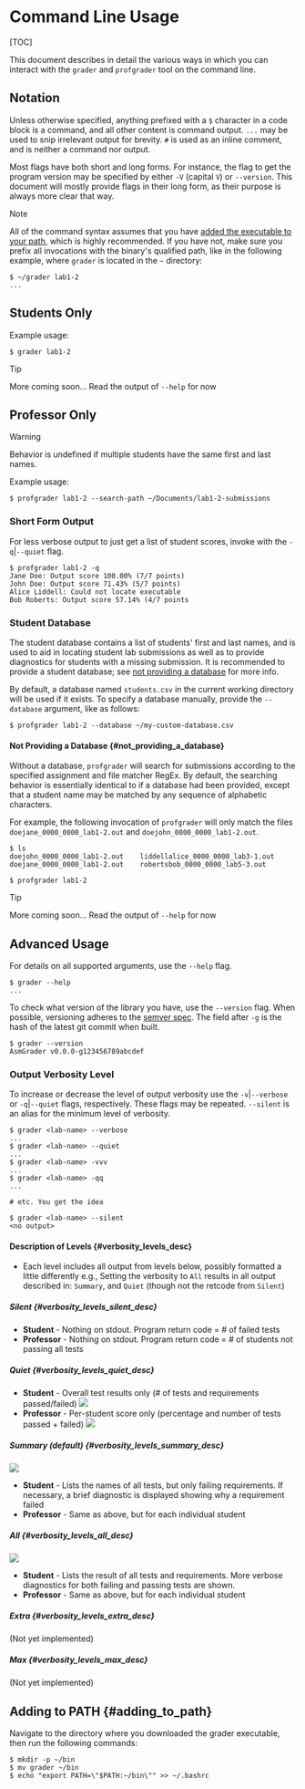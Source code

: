 # Command Line Usage

[TOC]

This document describes in detail the various ways in which you can interact with the `grader` and `profgrader` tool on the command line. 


## Notation

<!-- FIXME: Highlighted commands, `$` especially, would be nice -->

Unless otherwise specified, anything prefixed with a `$` character in a code block is a command, and all other content is command output. `...` may be used to snip irrelevant output for brevity. `#` is used as an inline comment, and is neither a command nor output.

Most flags have both short and long forms. For instance, the flag to get the program version may be specified by either `-V` (capital `V`) or `--version`. This document will mostly provide flags in their long form, as their purpose is always more clear that way.

> [!NOTE]
> All of the command syntax assumes that you have [added the executable to your path](#adding_to_path), which is highly recommended. If you have not, make sure you prefix all invocations with the binary's qualified path, like in the following example, where `grader` is located in the `~` directory:
> ```command
> $ ~/grader lab1-2
> ...
> ```

## Students Only

Example usage:

```command
$ grader lab1-2
```

> [!TIP]
> More coming soon...
> Read the output of `--help` for now

## Professor Only

> [!WARNING]
> Behavior is undefined if multiple students have the same first and last names.

Example usage:

```command
$ profgrader lab1-2 --search-path ~/Documents/lab1-2-submissions
```

### Short Form Output

For less verbose output to just get a list of student scores, invoke with the `-q`|`--quiet` flag.

```console
$ profgrader lab1-2 -q
Jane Doe: Output score 100.00% (7/7 points)
John Doe: Output score 71.43% (5/7 points)
Alice Liddell: Could not locate executable
Bob Roberts: Output score 57.14% (4/7 points
```

### Student Database

The student database contains a list of students' first and last names, and is used to aid in locating student lab submissions as well as to provide diagnostics for students with a missing submission. It is recommended to provide a student database; see [not providing a database](#not_providing_a_database) for more info.

By default, a database named `students.csv` in the current working directory will be used if it exists. To specify a database manually, provide the `--database` argument, like as follows:

```command
$ profgrader lab1-2 --database ~/my-custom-database.csv
```

#### Not Providing a Database {#not_providing_a_database}

Without a database, `profgrader` will search for submissions according to the specified assignment and file matcher RegEx. By default, the searching behavior is essentially identical to if a database had been provided, except that a student name may be matched by any sequence of alphabetic characters.

For example, the following invocation of `profgrader` will only match the files `doejane_0000_0000_lab1-2.out` and `doejohn_0000_0000_lab1-2.out`.

```command
$ ls
doejohn_0000_0000_lab1-2.out    liddellalice_0000_0000_lab3-1.out  
doejane_0000_0000_lab1-2.out    robertsbob_0000_0000_lab5-3.out  

$ profgrader lab1-2
```

> [!TIP]
> More coming soon...
> Read the output of `--help` for now


## Advanced Usage

For details on all supported arguments, use the `--help` flag.

```command
$ grader --help
...
```

To check what version of the library you have, use the `--version` flag. When possible, versioning adheres to the [semver spec](https://semver.org/). The field after `-g` is the hash of the latest git commit when built.

```command
$ grader --version
AsmGrader v0.0.0-g123456789abcdef
```

### Output Verbosity Level
To increase or decrease the level of output verbosity use the `-v`|`--verbose` or `-q`|`--quiet` flags, respectively. These flags may be repeated. `--silent` is an alias for the minimum level of verbosity.
```command
$ grader <lab-name> --verbose
...
$ grader <lab-name> --quiet
...
$ grader <lab-name> -vvv
...
$ grader <lab-name> -qq
...

# etc. You get the idea

$ grader <lab-name> --silent
<no output>
```


#### Description of Levels {#verbosity_levels_desc}
 - Each level includes all output from levels below, possibly formatted a little differently
   e.g., Setting the verbosity to `All` results in all output described in:
        `Summary`, and `Quiet` (though not the retcode from `Silent`)

##### Silent {#verbosity_levels_silent_desc}

- **Student** - Nothing on stdout. Program return code = # of failed tests
- **Professor** - Nothing on stdout. Program return code = # of students not passing all tests

##### Quiet {#verbosity_levels_quiet_desc}

- **Student** - Overall test results only (# of tests and requirements passed/failed)
![](verbosity-quiet-student-screenshot.png)
- **Professor** - Per-student score only (percentage and number of tests passed + failed)
![](verbosity-quiet-prof-screenshot.png)

##### Summary (default) {#verbosity_levels_summary_desc}

![](verbosity-summary-screenshot.png)
- **Student** - Lists the names of all tests, but only failing requirements. If necessary, a brief diagnostic is displayed showing why a requirement failed
- **Professor**  - Same as above, but for each individual student

##### All {#verbosity_levels_all_desc}

![](verbosity-all-screenshot.png)
- **Student** - Lists the result of all tests and requirements. More verbose diagnostics for both failing and passing tests are shown.
- **Professor**  - Same as above, but for each individual student

##### Extra {#verbosity_levels_extra_desc}

(Not yet implemented)

##### Max {#verbosity_levels_max_desc}

(Not yet implemented)

## Adding to PATH {#adding_to_path}

Navigate to the directory where you downloaded the grader executable, then run the following commands:

```command
$ mkdir -p ~/bin
$ mv grader ~/bin
$ echo "export PATH=\"$PATH:~/bin\"" >> ~/.bashrc
```
